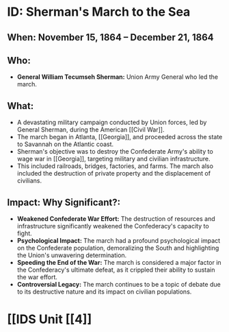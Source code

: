 # ID: Sherman's March to the Sea

## When: November 15, 1864 – December 21, 1864 

## Who:  
* **General William Tecumseh Sherman:**  Union Army General who led the march. 

## What:
* A devastating military campaign conducted by Union forces, led by General Sherman, during the American [[Civil War]]. 
* The march began in Atlanta, [[Georgia]], and proceeded across the state to Savannah on the Atlantic coast.
* Sherman's objective was to destroy the Confederate Army's ability to wage war in [[Georgia]], targeting military and civilian infrastructure.  
* This included railroads, bridges, factories, and farms. The march also included the destruction of private property and the displacement of civilians.

## Impact: Why Significant?:
* **Weakened Confederate War Effort:** The destruction of resources and infrastructure significantly weakened the Confederacy's capacity to fight.
* **Psychological Impact:** The march had a profound psychological impact on the Confederate population, demoralizing the South and highlighting the Union's unwavering determination.
* **Speeding the End of the War:** The march is considered a major factor in the Confederacy's ultimate defeat, as it crippled their ability to sustain the war effort.
* **Controversial Legacy:**  The march continues to be a topic of debate due to its destructive nature and its impact on civilian populations. 

# [[IDS Unit [[4]]